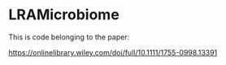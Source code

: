 
# LRAMicrobiome

This is code belonging to the paper:

https://onlinelibrary.wiley.com/doi/full/10.1111/1755-0998.13391
